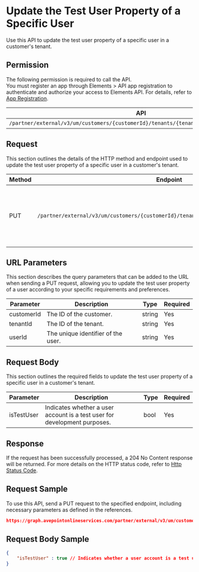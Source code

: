# Update the Test User Property of a Specific User

Use this API to update the test user property of a specific user in a customer's tenant. 

## Permission

The following permission is required to call the API.  
You must register an app through Elements > API app registration to authenticate and authorize your access to Elements API. For details, refer to [App Registration](../../register-app.md).

| API | Permission  |
|-----------|--------|
| `/partner/external/v3/um/customers/{customerId}/tenants/{tenantId}/users/{userId}/istest`|elements.um.user.readwrite.all|  

## Request

This section outlines the details of the HTTP method and endpoint used to update the test user property of
a specific user in a customer's tenant.

| Method | Endpoint | Description |
|-----------|--------|------------|
| PUT | `/partner/external/v3/um/customers/{customerId}/tenants/{tenantId}/users/{userId}/istest` | Updates the test user property of a specific user in a customer's tenant.|

## URL Parameters

This section describes the query parameters that can be added to the URL when sending a PUT request, allowing you to update the test user property of a user according to your specific requirements and preferences.

| Parameter | Description | Type | Required |
| --- | --- | --- |---|
| customerId | The ID of the customer. | string | Yes |
| tenantId | The ID of the tenant. | string | Yes |
| userId | The unique identifier of the user. | string | Yes |

## Request Body

This section outlines the required fields to update the test user property of a specific user in a customer's tenant.

| Parameter | Description | Type | Required
| --- | --- | --- | ---
| isTestUser | Indicates whether a user account is a test user for development purposes. | bool | Yes |

## Response

If the request has been successfully processed, a 204 No Content response will be returned. For more details on the HTTP status code, refer to [Http Status Code](../../Use-AvePoint-Graph-API.md#http-status-code).

## Request Sample

To use this API, send a PUT request to the specified endpoint, including necessary parameters as defined in the references. 

```json
https://graph.avepointonlineservices.com/partner/external/v3/um/customers/966f35cc-****-78d4-****-25cdbcf82a07/tenants/0c7715b3-****-89v1-****-f3634dcfacec/users/7c18fd6f-****-86c9-****-5725fa9edc3f/istest
```
## Request Body Sample

```json
{
    "isTestUser" : true // Indicates whether a user account is a test user for development purposes
}
```
